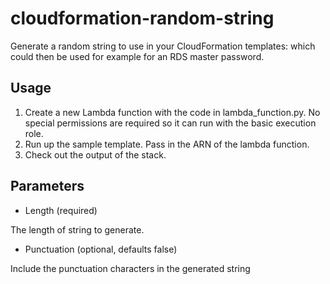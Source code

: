 # cloudformation-random-string
Generate a random string to use in your CloudFormation templates: which could then be used for example for an RDS master password.

## Usage

1. Create a new Lambda function with the code in lambda_function.py. No special permissions are required so it can run with the basic execution role.
2. Run up the sample template. Pass in the ARN of the lambda function.
3. Check out the output of the stack.

## Parameters

* Length (required)

The length of string to generate.

* Punctuation (optional, defaults false)

Include the punctuation characters in the generated string



